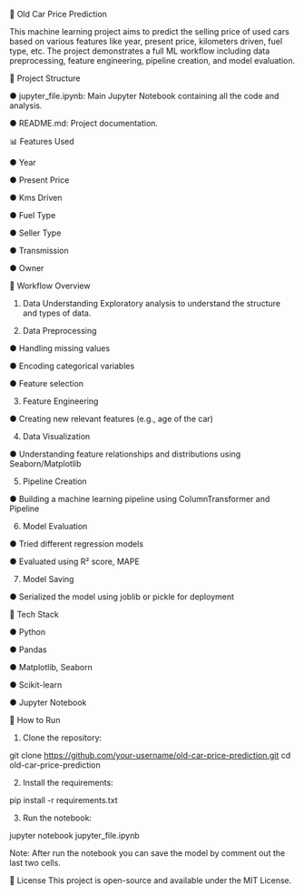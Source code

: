 🚗 Old Car Price Prediction

This machine learning project aims to predict the selling price of used cars based on various features like year, present price, kilometers driven, fuel type, etc. The project demonstrates a full ML workflow including data preprocessing, feature engineering, pipeline creation, and model evaluation.

📂 Project Structure

● jupyter_file.ipynb: Main Jupyter Notebook containing all the code and analysis.

● README.md: Project documentation.

📊 Features Used

● Year

● Present Price

● Kms Driven

● Fuel Type

● Seller Type

● Transmission

● Owner

🧪 Workflow Overview

1. Data Understanding
Exploratory analysis to understand the structure and types of data.

2. Data Preprocessing

● Handling missing values

● Encoding categorical variables

● Feature selection

3. Feature Engineering

● Creating new relevant features (e.g., age of the car)

4. Data Visualization

● Understanding feature relationships and distributions using Seaborn/Matplotlib

5. Pipeline Creation

● Building a machine learning pipeline using ColumnTransformer and Pipeline

6. Model Evaluation

●  Tried different regression models

●  Evaluated using R² score, MAPE

7. Model Saving

● Serialized the model using joblib or pickle for deployment

🧰 Tech Stack

● Python

● Pandas

● Matplotlib, Seaborn

● Scikit-learn

● Jupyter Notebook

📌 How to Run

1. Clone the repository:

git clone https://github.com/your-username/old-car-price-prediction.git
cd old-car-price-prediction

2. Install the requirements:

pip install -r requirements.txt

3. Run the notebook:

jupyter notebook jupyter_file.ipynb

Note: After run the notebook you can save the model by comment out the last two cells.

📝 License
This project is open-source and available under the MIT License.


